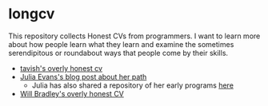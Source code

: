 # longcv

This repository collects Honest CVs from programmers. I want to learn more about how people learn what they learn and examine the sometimes serendipitous or roundabout ways that people come by their skills.

* [tavish's overly honest cv](bio.md)
* [Julia Evans's blog post about her path](http://jvns.ca/blog/2015/02/17/how-i-learned-to-program-in-10-years/)
  * Julia has also shared a repository of her early programs [here](https://github.com/jvns/julias-first-programs)
* [Will Bradley's overly honest CV](https://github.com/tarmstrong/longcv/blob/master/zyphlar-bio.md)
